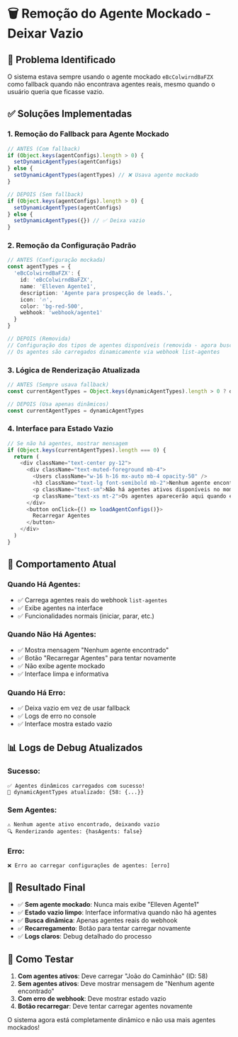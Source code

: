 # 🗑️ Remoção do Agente Mockado - Deixar Vazio

## 🚨 **Problema Identificado**

O sistema estava sempre usando o agente mockado `eBcColwirndBaFZX` como fallback quando não encontrava agentes reais, mesmo quando o usuário queria que ficasse vazio.

## ✅ **Soluções Implementadas**

### **1. Remoção do Fallback para Agente Mockado**

```typescript
// ANTES (Com fallback)
if (Object.keys(agentConfigs).length > 0) {
  setDynamicAgentTypes(agentConfigs)
} else {
  setDynamicAgentTypes(agentTypes) // ❌ Usava agente mockado
}

// DEPOIS (Sem fallback)
if (Object.keys(agentConfigs).length > 0) {
  setDynamicAgentTypes(agentConfigs)
} else {
  setDynamicAgentTypes({}) // ✅ Deixa vazio
}
```

### **2. Remoção da Configuração Padrão**

```typescript
// ANTES (Configuração mockada)
const agentTypes = {
  'eBcColwirndBaFZX': {
    id: 'eBcColwirndBaFZX',
    name: 'Elleven Agente1',
    description: 'Agente para prospecção de leads.',
    icon: '🔥',
    color: 'bg-red-500',
    webhook: 'webhook/agente1'
  }
}

// DEPOIS (Removida)
// Configuração dos tipos de agentes disponíveis (removida - agora busca dinamicamente)
// Os agentes são carregados dinamicamente via webhook list-agentes
```

### **3. Lógica de Renderização Atualizada**

```typescript
// ANTES (Sempre usava fallback)
const currentAgentTypes = Object.keys(dynamicAgentTypes).length > 0 ? dynamicAgentTypes : agentTypes

// DEPOIS (Usa apenas dinâmicos)
const currentAgentTypes = dynamicAgentTypes
```

### **4. Interface para Estado Vazio**

```typescript
// Se não há agentes, mostrar mensagem
if (Object.keys(currentAgentTypes).length === 0) {
  return (
    <div className="text-center py-12">
      <div className="text-muted-foreground mb-4">
        <Users className="w-16 h-16 mx-auto mb-4 opacity-50" />
        <h3 className="text-lg font-semibold mb-2">Nenhum agente encontrado</h3>
        <p className="text-sm">Não há agentes ativos disponíveis no momento.</p>
        <p className="text-xs mt-2">Os agentes aparecerão aqui quando estiverem configurados no sistema.</p>
      </div>
      <button onClick={() => loadAgentConfigs()}>
        Recarregar Agentes
      </button>
    </div>
  )
}
```

## 🔄 **Comportamento Atual**

### **Quando Há Agentes:**
- ✅ Carrega agentes reais do webhook `list-agentes`
- ✅ Exibe agentes na interface
- ✅ Funcionalidades normais (iniciar, parar, etc.)

### **Quando Não Há Agentes:**
- ✅ Mostra mensagem "Nenhum agente encontrado"
- ✅ Botão "Recarregar Agentes" para tentar novamente
- ✅ Não exibe agente mockado
- ✅ Interface limpa e informativa

### **Quando Há Erro:**
- ✅ Deixa vazio em vez de usar fallback
- ✅ Logs de erro no console
- ✅ Interface mostra estado vazio

## 📊 **Logs de Debug Atualizados**

### **Sucesso:**
```
✅ Agentes dinâmicos carregados com sucesso!
🔧 dynamicAgentTypes atualizado: {58: {...}}
```

### **Sem Agentes:**
```
⚠️ Nenhum agente ativo encontrado, deixando vazio
🔍 Renderizando agentes: {hasAgents: false}
```

### **Erro:**
```
❌ Erro ao carregar configurações de agentes: [erro]
```

## 🎯 **Resultado Final**

- ✅ **Sem agente mockado**: Nunca mais exibe "Elleven Agente1"
- ✅ **Estado vazio limpo**: Interface informativa quando não há agentes
- ✅ **Busca dinâmica**: Apenas agentes reais do webhook
- ✅ **Recarregamento**: Botão para tentar carregar novamente
- ✅ **Logs claros**: Debug detalhado do processo

## 🚀 **Como Testar**

1. **Com agentes ativos**: Deve carregar "João do Caminhão" (ID: 58)
2. **Sem agentes ativos**: Deve mostrar mensagem de "Nenhum agente encontrado"
3. **Com erro de webhook**: Deve mostrar estado vazio
4. **Botão recarregar**: Deve tentar carregar agentes novamente

O sistema agora está completamente dinâmico e não usa mais agentes mockados!
